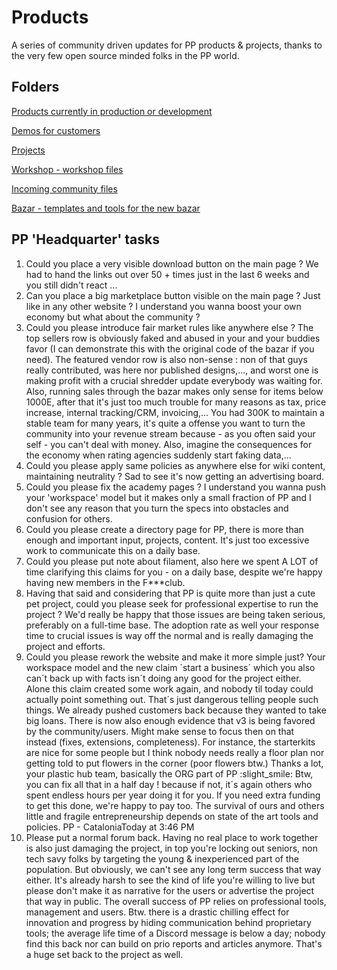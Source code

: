 # Products

A series of community driven updates for PP products & projects, thanks to the very few open source minded folks in the PP world.

## Folders

[Products currently in production or development](./products)

[Demos for customers](./demos)

[Projects](./projects)

[Workshop - workshop files](./workshop)

[Incoming community files](./community)

[Bazar - templates and tools for the new bazar](./bazar)


## PP 'Headquarter' tasks 

1. Could you place a very visible download button on the main page ? We had to hand the links out over 50 + times just in the last 6 weeks and you still didn't react ...
2. Can you place a big marketplace button visible on the main page ? Just like in any other website ? I understand you wanna boost your own economy but what about the community ? 
3. Could you please introduce fair market rules like anywhere else ? The top sellers row is obviously faked and abused in your and your buddies favor (I can demonstrate this with the original code of the bazar if you need). The featured vendor row is also non-sense : non of that guys really contributed, was here nor published designs,..., and worst one is making profit with a crucial shredder update everybody was waiting for. Also, running sales through the bazar makes only sense for items below 1000E, after that it's just too much trouble for many reasons as tax, price increase, internal tracking/CRM, invoicing,... You had 300K to maintain a stable team for many years, it's quite a offense you want to turn the community into your revenue stream because - as you often said your self - you can't deal with money. Also, imagine the consequences for the economy when rating agencies suddenly start faking data,... 
4. Could you please apply same policies as anywhere else for wiki content, maintaining neutrality ? Sad to see it's now getting an advertising board.
5. Could you please fix the academy pages ? I understand you wanna push your 'workspace' model but it makes only a small fraction of PP and I don't see any reason that you turn the specs into obstacles and confusion for others. 
6. Could you please create a directory page for PP, there is more than enough and important input, projects, content. It's just too excessive work to communicate this on a daily base.
7. Could you please put note about filament, also here we spent A LOT of time clarifying this claims for you - on a daily base, despite we're happy having new members in the F***club.
8. Having that said and considering that PP is quite more than just a cute pet project, could you please seek for professional expertise to run the project ? We'd really be happy that those issues are being taken serious, preferably on a full-time base. The adoption rate as well your response time to crucial issues is way off the normal and is really damaging the project and efforts.
9. Could you please rework the website and make it more simple just? Your workspace model and the new claim ´start a business´ which you also can´t back up with facts isn´t doing any good for the project either. Alone this claim created some work again, and nobody til today could actually point something out. That´s just dangerous telling people such things. We already pushed customers back because they wanted to take big loans. There is now also enough evidence that v3 is being favored by the community/users. Might make sense to focus then on that instead (fixes, extensions, completeness). For instance, the starterkits are nice for some people but I think nobody needs really a floor plan nor getting told to put flowers in the corner (poor flowers btw.) 
Thanks a lot, 
your plastic hub team, basically the ORG part of PP :slight_smile:
Btw, you can fix all that in a half day ! because if not, it´s again others who spent endless hours per year doing it for you. If you need extra funding to get this done, we're happy to pay too. The survival of ours and others little and fragile entrepreneurship depends on state of the art tools and policies.
PP - CataloniaToday at 3:46 PM
10. Please put a normal forum back. Having no real place to work together is also just damaging the project, in top you're locking out seniors, non tech savy folks by targeting the young & inexperienced part of the population.  But obviously, we can't see any long term success that way either. It's already harsh to see the kind of life you're willing to live but please don't make it as narrative for the users or advertise the project that way in public. The overall success of PP relies on professional tools, management and users. Btw. there is a drastic chilling effect for innovation and progress by hiding communication behind proprietary tools; the average life time of a Discord message is below a day; nobody find this back nor can build on prio reports and articles anymore. That's a huge set back to the project as well.